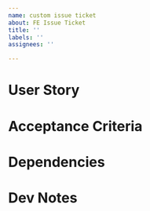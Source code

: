 ```yaml
---
name: custom issue ticket
about: FE Issue Ticket
title: ''
labels: ''
assignees: ''

---
```


# User Story

# Acceptance Criteria
<!--- Figma --->
<!--- ERD --->

# Dependencies

# Dev Notes
<!--- Structure Checklist --->
<!--- Code Sample --->
